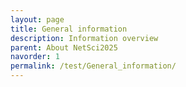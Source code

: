```yaml
---
layout: page
title: General information
description: Information overview
parent: About NetSci2025
navorder: 1
permalink: /test/General_information/
---
```



